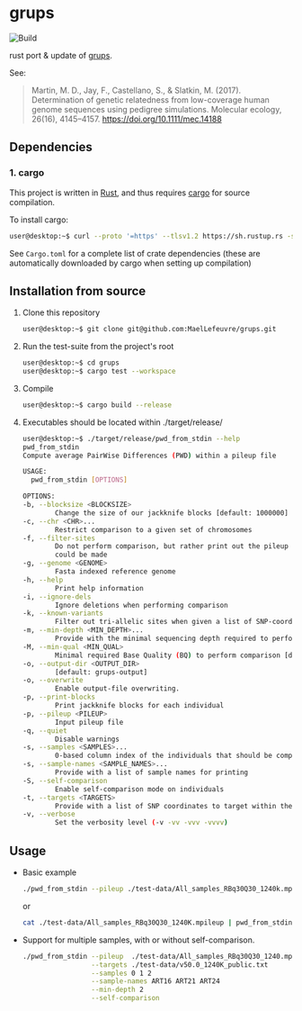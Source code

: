# grups

![Build](https://github.com/MaelLefeuvre/grups/workflows/Build/badge.svg)

rust port & update of [grups](https://github.com/sameoldmike/grups).  

See:  
> Martin, M. D., Jay, F., Castellano, S., & Slatkin, M. (2017). Determination of genetic relatedness from low-coverage human genome sequences using pedigree simulations. Molecular ecology, 26(16), 4145–4157. https://doi.org/10.1111/mec.14188

## Dependencies
### 1. cargo  
This project is written in [Rust](https://www.rust-lang.org/), and thus requires [cargo](https://crates.io/) for source compilation.  

To install cargo:
```Bash
user@desktop:~$ curl --proto '=https' --tlsv1.2 https://sh.rustup.rs -sSf | sh
```
    
See `Cargo.toml` for a complete list of crate dependencies (these are automatically downloaded by cargo when setting up compilation)

## Installation from source

1. Clone this repository
   ```Bash
   user@desktop:~$ git clone git@github.com:MaelLefeuvre/grups.git
   ```

2. Run the test-suite from the project's root
    ```Bash
    user@desktop:~$ cd grups
    user@desktop:~$ cargo test --workspace
    ```

3. Compile 
   ```Bash
   user@desktop:~$ cargo build --release
   ```

4. Executables should be located within ./target/release/
    ```Bash
    user@desktop:~$ ./target/release/pwd_from_stdin --help
   pwd_from_stdin 
   Compute average PairWise Differences (PWD) within a pileup file
   
   USAGE:
      pwd_from_stdin [OPTIONS]

   OPTIONS:
    -b, --blocksize <BLOCKSIZE>
            Change the size of our jackknife blocks [default: 1000000]
    -c, --chr <CHR>...
            Restrict comparison to a given set of chromosomes
    -f, --filter-sites
            Do not perform comparison, but rather print out the pileup lines where a comparison
            could be made
    -g, --genome <GENOME>
            Fasta indexed reference genome
    -h, --help
            Print help information
    -i, --ignore-dels
            Ignore deletions when performing comparison
    -k, --known-variants
            Filter out tri-allelic sites when given a list of SNP-coordinates
    -m, --min-depth <MIN_DEPTH>...
            Provide with the minimal sequencing depth required to perform comparison [default: 1 1]
    -M, --min-qual <MIN_QUAL>
            Minimal required Base Quality (BQ) to perform comparison [default: 30]
    -o, --output-dir <OUTPUT_DIR>
            [default: grups-output]
    -o, --overwrite
            Enable output-file overwriting.
    -p, --print-blocks
            Print jackknife blocks for each individual
    -p, --pileup <PILEUP>
            Input pileup file
    -q, --quiet
            Disable warnings
    -s, --samples <SAMPLES>...
            0-based column index of the individuals that should be compared [default: 0 1]
    -s, --sample-names <SAMPLE_NAMES>...
            Provide with a list of sample names for printing
    -S, --self-comparison
            Enable self-comparison mode on individuals
    -t, --targets <TARGETS>
            Provide with a list of SNP coordinates to target within the pileup
    -v, --verbose
            Set the verbosity level (-v -vv -vvv -vvvv)
   ```
## Usage

- Basic example
    ```Bash
    ./pwd_from_stdin --pileup ./test-data/All_samples_RBq30Q30_1240k.mpileup 
    ```

    or 

    ```Bash
    cat ./test-data/All_samples_RBq30Q30_1240K.mpileup | pwd_from_stdin
    ```

- Support for multiple samples, with or without self-comparison.
    ```Bash
    ./pwd_from_stdin --pileup  ./test-data/All_samples_RBq30Q30_1240.mpileup \
                     --targets ./test-data/v50.0_1240K_public.txt            \
                     --samples 0 1 2                                         \
                     --sample-names ART16 ART21 ART24                        \
                     --min-depth 2                                           \
                     --self-comparison
    ```
